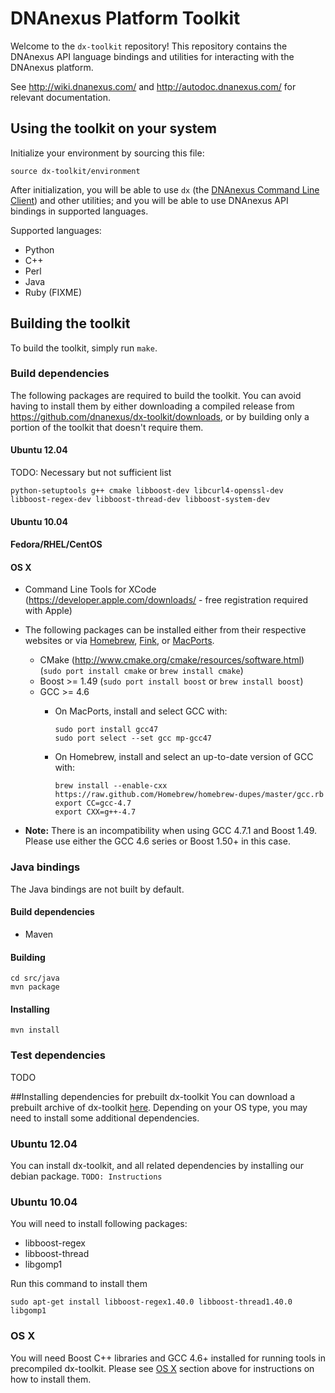 DNAnexus Platform Toolkit
=========================

Welcome to the `dx-toolkit` repository! This repository contains the DNAnexus API language bindings and utilities for interacting with the DNAnexus platform.

See http://wiki.dnanexus.com/ and http://autodoc.dnanexus.com/ for relevant documentation.

## Using the toolkit on your system
Initialize your environment by sourcing this file:

```
source dx-toolkit/environment
```

After initialization, you will be able to use ```dx``` (the [DNAnexus Command Line Client](http://wiki.dnanexus.com/Command-Line-Client/Quickstart)) and other utilities; and you will be able to use DNAnexus API bindings in supported languages.

Supported languages:

* Python
* C++
* Perl
* Java
* Ruby (FIXME)

## Building the toolkit

To build the toolkit, simply run ```make```.

### Build dependencies

The following packages are required to build the toolkit. You can avoid having to install them by either downloading a
compiled release from https://github.com/dnanexus/dx-toolkit/downloads, or by building only a portion of the toolkit
that doesn't require them.

#### Ubuntu 12.04

TODO: Necessary but not sufficient list

    python-setuptools g++ cmake libboost-dev libcurl4-openssl-dev libboost-regex-dev libboost-thread-dev libboost-system-dev

#### Ubuntu 10.04

#### Fedora/RHEL/CentOS

#### OS X
* Command Line Tools for XCode (https://developer.apple.com/downloads/ - free registration required with Apple)
* The following packages can be installed either from their respective websites or via [Homebrew](http://mxcl.github.com/homebrew/), [Fink](http://www.finkproject.org/), or [MacPorts](http://www.macports.org/).
    * CMake (http://www.cmake.org/cmake/resources/software.html) (```sudo port install cmake``` or ```brew install cmake```)
    * Boost >= 1.49 (```sudo port install boost``` or ```brew install boost```)
    * GCC >= 4.6
        * On MacPorts, install and select GCC with:

            ```
            sudo port install gcc47
            sudo port select --set gcc mp-gcc47
            ```

        * On Homebrew, install and select an up-to-date version of GCC with:
        
            ```
            brew install --enable-cxx https://raw.github.com/Homebrew/homebrew-dupes/master/gcc.rb
            export CC=gcc-4.7
            export CXX=g++-4.7
            ```

* **Note:** There is an incompatibility when using GCC 4.7.1 and Boost 1.49. Please use either the GCC 4.6 series or Boost 1.50+ in this case.

### Java bindings
The Java bindings are not built by default.

#### Build dependencies

* Maven

#### Building

    cd src/java
    mvn package

#### Installing

    mvn install

### Test dependencies
TODO

##Installing dependencies for prebuilt dx-toolkit
You can download a prebuilt archive of dx-toolkit [here](http://wiki.dnanexus.com/DNAnexus-SDK). Depending on your OS type, you may need to install some additional dependencies.

### Ubuntu 12.04
You can install dx-toolkit, and all related dependencies by installing our debian package. ```TODO: Instructions```

### Ubuntu 10.04
You will need to install following packages:
- libboost-regex
- libboost-thread
- libgomp1

Run this command to install them

```
sudo apt-get install libboost-regex1.40.0 libboost-thread1.40.0 libgomp1
```

### OS X
You will need Boost C++ libraries and GCC 4.6+ installed for running tools in precompiled dx-toolkit. Please see [OS X](#os-x) section above for instructions on how to install them.